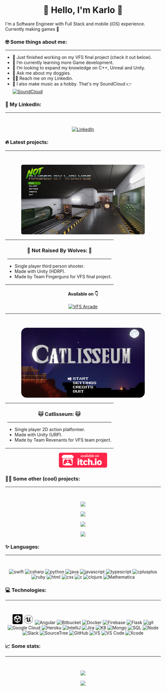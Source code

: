 <h1 align="center">🌚 Hello, I'm Karlo 🌝</h1>

I'm a Software Engineer with Full Stack and mobile (iOS) experience. <br> Currently making games 👾

### 🤓 Some things about me:
---

- 🦾 Just finished working on my VFS final project (check it out below).
- 🌱 I’m currently learning more Game development.
- 🔮 I’m looking to expand my knowledge on C++, Unreal and Unity.
- 🐶 Ask me about my doggies.
- 🐱‍👓 Reach me on my Linkedin.
- 🎹 I also make music as a hobby. That's my SoundCloud 👉 <a target="_blank" href="https://soundcloud.com/dr-kalavera">
  <img align="center" alt="SoundCloud" width="22px"
    src="https://cdn-icons-png.flaticon.com/512/145/145809.png" />
</a>

### 🤵 My LinkedIn:
---

<br>
<p align="center">
  <a target="_blank" href="https://www.linkedin.com/in/jose-karlo-hurtado-corona-078850bb">
    <img alt="LinkedIn" width="48px"
      src="https://img.icons8.com/external-justicon-lineal-color-justicon/64/000000/external-linkedin-social-media-justicon-lineal-color-justicon.png" />
  </a>
</p>

### 🔥 Latest projects:
---

<br>
<p align="center">
  <a target="_blank" href="https://community.vfs.com/arcade/game/not-raised-by-wolves/">
    <img alt="NRBW" width="400px" src="assets/NRBW_Title.png" />
  </a>
</p>

<p  align="center">
  <table align="center" style="border:0px solid black">
    <tr>
      <td>   
        <h3 align="center"> 🐺 Not Raised By Wolves: 🐺 </h3>
        <hr>    
        <ul>
          <li>Single player third person shooter.</li>
          <li>Made with Unity (HDRP).</li>
          <li>Made by Team Fingerguns for VFS final project.</li>
        </ul>  
      </td>
    </tr>
  </table>
</p>
<h4 align="center">Available on 👇</h3>
<p align="center">
  <a target="_blank" href="https://community.vfs.com/arcade/game/not-raised-by-wolves/">
    <img alt="VFS Arcade" height="48px"
      src="http://community.vfs.com/arcade/wp-content/themes/vfsarcade/img/VFS-Arcade-Logo_2019.png" />
  </a>
</p>

---

<br>
<p align="center">
  <a target="_blank" href="https://drkalavera.itch.io/catlisseum">
    <img alt="Catlisseum" width="400px"
      src="assets/CatlisseumTitle.png" />
  </a>
</p>

<p  align="center">
  <table align="center" style="border:0px solid black">
    <tr>
      <td>    
        <h3 align="center"> 🐱 Catlisseum: 🐱  </h3>
        <hr>
        <ul>
          <li>Single player 2D action platformer.</li>
          <li>Made with Unity (URP).</li>
          <li>Made by Team Revenants for VFS team project.</li>
        </ul>  
      </td>
    </tr>
  </table>
</p>
<p align="center">
  <a target="_blank" href="https://drkalavera.itch.io/catlisseum">
    <img alt="Itch.io" height="48px"
      src="assets/badge-color.svg" />
  </a>
</p>

### 🐱‍💻 Some other (cool) projects:
---

<br>

<p align="center">
  <a href="https://github.com/karloconk/luckyCookie">
    <img align="center"
      src="https://github-readme-stats.vercel.app/api/pin/?username=karloconk&repo=luckyCookie&theme=buefy " />
  </a>
</p>

<p align="center">
  <a href="https://github.com/karloconk/Tora">
    <img align="center"
      src="https://github-readme-stats.vercel.app/api/pin/?username=karloconk&repo=Tora&theme=buefy " />
  </a>
</p>

<p align="center">
  <a href="https://github.com/karloconk/werewolves_and_wanderers">
    <img align="center"
      src="https://github-readme-stats.vercel.app/api/pin/?username=karloconk&repo=werewolves_and_wanderers&theme=buefy " />
  </a>
</p>

<p align="center">
  <a href="https://github.com/karloconk/Angry-Key">
    <img align="center"
      src="https://github-readme-stats.vercel.app/api/pin/?username=karloconk&repo=Angry-Key&theme=buefy " />
  </a>
</p>

### ✨ Languages:
---
<br>
<p align="center">
  <img alt="swift" width="32px" src="https://cdn.jsdelivr.net/gh/devicons/devicon/icons/swift/swift-original.svg" />
  <img alt="csharp" width="32px" src="https://cdn.jsdelivr.net/gh/devicons/devicon/icons/csharp/csharp-original.svg" />
  <img alt="python" width="32px"
    src="https://cdn.jsdelivr.net/gh/devicons/devicon/icons/python/python-original-wordmark.svg" />
  <img alt="java" width="32px"
    src="https://cdn.jsdelivr.net/gh/devicons/devicon/icons/java/java-original-wordmark.svg" />
  <img alt="javascript" width="32px"
    src="https://cdn.jsdelivr.net/gh/devicons/devicon/icons/javascript/javascript-original.svg" />
  <img alt="typescript" width="32px"
    src="https://cdn.jsdelivr.net/gh/devicons/devicon/icons/typescript/typescript-original.svg" />
  <img alt="cplusplus" width="32px"
    src="https://cdn.jsdelivr.net/gh/devicons/devicon/icons/cplusplus/cplusplus-original.svg" />
  <img alt="ruby" width="32px" src="https://cdn.jsdelivr.net/gh/devicons/devicon/icons/ruby/ruby-plain.svg" />
  <img alt="html" width="32px" src="https://cdn.jsdelivr.net/gh/devicons/devicon/icons/html5/html5-original.svg" />
  <img alt="css" width="32px" src="https://cdn.jsdelivr.net/gh/devicons/devicon/icons/css3/css3-plain.svg" />
  <img alt="c" width="32px" src="https://cdn.jsdelivr.net/gh/devicons/devicon/icons/c/c-original.svg" />
  <img alt="clojure" width="32px"
    src="https://cdn.jsdelivr.net/gh/devicons/devicon/icons/clojure/clojure-original.svg" />
  <img alt="Mathematica" width="32px"
    src="https://upload.wikimedia.org/wikipedia/commons/thumb/2/20/Mathematica_Logo.svg/190px-Mathematica_Logo.svg.png" />
    

</p>

### 💻 Technologies:
---
<br>
<p align="center">

  <img alt="Unity" width="32px" src="assets/UnityLogo.png" />
  <img alt="Unreal" width="32px" src="assets/UnrealLogo.png" />
  <img alt="Angular" width="32px"
    src="https://cdn.jsdelivr.net/gh/devicons/devicon/icons/angularjs/angularjs-original.svg" />
  <img alt="Bitbucket" width="32px"
    src="https://cdn.jsdelivr.net/gh/devicons/devicon/icons/bitbucket/bitbucket-original-wordmark.svg" />
  <img alt="Docker" width="32px"
    src="https://cdn.jsdelivr.net/gh/devicons/devicon/icons/docker/docker-original-wordmark.svg" />
  <img alt="Firebase" width="32px"
    src="https://cdn.jsdelivr.net/gh/devicons/devicon/icons/firebase/firebase-plain-wordmark.svg" />
  <img alt="Flask" width="38px" src="https://cdn.jsdelivr.net/gh/devicons/devicon/icons/flask/flask-original.svg" />
  <img alt="git" width="32px" src="https://cdn.jsdelivr.net/gh/devicons/devicon/icons/git/git-plain.svg" />
  <img alt="Google Cloud" width="32px"
    src="https://cdn.jsdelivr.net/gh/devicons/devicon/icons/googlecloud/googlecloud-original.svg" />
  <img alt="Heroku" width="32px"
    src="https://cdn.jsdelivr.net/gh/devicons/devicon/icons/heroku/heroku-original-wordmark.svg" />
  <img alt="IntelliJ" width="32px"
    src="https://cdn.jsdelivr.net/gh/devicons/devicon/icons/intellij/intellij-original.svg" />
  <img alt="Jira" width="48px" 
    src="https://cdn.jsdelivr.net/gh/devicons/devicon/icons/jira/jira-original-wordmark.svg" />
  <img alt="K8" width="40px"
    src="https://cdn.jsdelivr.net/gh/devicons/devicon/icons/kubernetes/kubernetes-plain-wordmark.svg" />
  <img alt="Mongo" width="40px"
    src="https://cdn.jsdelivr.net/gh/devicons/devicon/icons/mongodb/mongodb-original-wordmark.svg" />
  <img alt="SQL" width="40px"
    src="https://cdn.jsdelivr.net/gh/devicons/devicon/icons/mysql/mysql-original-wordmark.svg" />
  <img alt="Node" width="44px"
    src="https://cdn.jsdelivr.net/gh/devicons/devicon/icons/nodejs/nodejs-original-wordmark.svg" />
  <img alt="Slack" width="32px" src="https://cdn.jsdelivr.net/gh/devicons/devicon/icons/slack/slack-original.svg" />
  <img alt="SourceTree" width="32px"
    src="https://cdn.jsdelivr.net/gh/devicons/devicon/icons/sourcetree/sourcetree-original.svg" />
  <img alt="GitHub" width="32px"
    src="https://cdn.jsdelivr.net/gh/devicons/devicon/icons/github/github-original.svg" />
  <img alt="VS" width="32px"
    src="https://cdn.jsdelivr.net/gh/devicons/devicon/icons/visualstudio/visualstudio-plain.svg" />
  <img alt="VS Code" width="32px" src="https://cdn.jsdelivr.net/gh/devicons/devicon/icons/vscode/vscode-original.svg" />
  <img alt="Xcode" width="32px"
    src="https://developer.apple.com/design/human-interface-guidelines/macos/images/app-icon-realistic-materials.png" />
</p>

### 📈 Some stats:
---
<br>
<p align="center">
  <img width="400px"
    src="https://github-readme-stats.vercel.app/api/top-langs/?username=karloconk&layout=compact&theme=buefy " />
</p>
<p align="center">
  <img width="400px"
    src="https://github-readme-stats.vercel.app/api?username=karloconk&theme=buefy &show_icons=true" />
</p>
